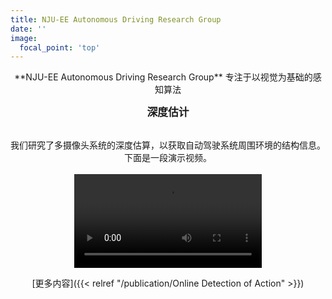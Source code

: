 ```yaml
---
title: NJU-EE Autonomous Driving Research Group
date: ''
image:
  focal_point: 'top'
---
```


<!--more-->
<center>**NJU-EE Autonomous Driving Research Group** 专注于以视觉为基础的感知算法<center>

<p><center><big><b> 深度估计 </center></big></b></p> <br> 我们研究了多摄像头系统的深度估算，以获取自动驾驶系统周围环境的结构信息。下面是一段演示视频。  <br><br> <video src="ground1.mp4" autoplay="autoplay" loop="loop" controls="controls"></video>

[更多内容]({{< relref "/publication/Online Detection of Action" >}})
